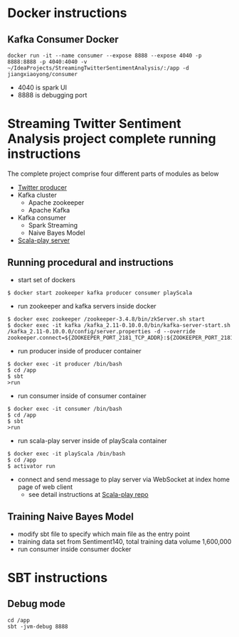Docker instructions
=====================================
Kafka Consumer Docker
-------------------------------------
```
docker run -it --name consumer --expose 8888 --expose 4040 -p 8888:8888 -p 4040:4040 -v ~/IdeaProjects/StreamingTwitterSentimentAnalysis/:/app -d jiangxiaoyong/consumer
```
- 4040 is spark UI
- 8888 is debugging port

Streaming Twitter Sentiment Analysis project complete running instructions
=====================================
The complete project comprise four different parts of modules as below
- [Twitter producer](https://github.com/jiangxiaoyong/TwitterProducer)
- Kafka cluster
  - Apache zookeeper
  - Apache Kafka
- Kafka consumer
  - Spark Streaming
  - Naive Bayes Model
- [Scala-play server](https://github.com/jiangxiaoyong/play-scala)

Running procedural and instructions
------------------------------------
- start set of dockers
```
$ docker start zookeeper kafka producer consumer playScala
```
- run zookeeper and kafka servers inside docker
```
$ docker exec zookeeper /zookeeper-3.4.8/bin/zkServer.sh start
$ docker exec -it kafka /kafka_2.11-0.10.0.0/bin/kafka-server-start.sh /kafka_2.11-0.10.0.0/config/server.properties -d --override zookeeper.connect=${ZOOKEEPER_PORT_2181_TCP_ADDR}:${ZOOKEEPER_PORT_2181_TCP_PORT}

```
- run producer inside of producer container
```
$ docker exec -it producer /bin/bash
$ cd /app
$ sbt
>run
```

- run consumer inside of consumer container
```
$ docker exec -it consumer /bin/bash
$ cd /app
$ sbt
>run
```

- run scala-play server inside of playScala container
```
$ docker exec -it playScala /bin/bash
$ cd /app
$ activator run
```

- connect and send message to play server via WebSocket at index home page of web client
  - see detail instructions at [Scala-play repo](https://github.com/jiangxiaoyong/play-scala)

Training Naive Bayes Model
------------------------------------
- modify sbt file to specify which main file as the entry point
- training data set from Sentiment140, total training data volume 1,600,000
- run consumer inside consumer docker

SBT instructions
====================================
Debug mode
-----------------------------------
```
cd /app
sbt -jvm-debug 8888
```